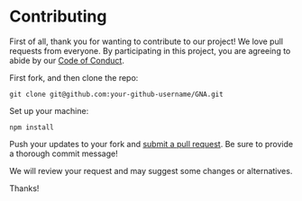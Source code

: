 # Contributing

First of all, thank you for wanting to contribute to our project! We love pull requests from everyone. By participating in this project, you are agreeing to abide by our [Code of Conduct](/docs/CODE_OF_CONDUCT.md).

First fork, and then clone the repo:

```git clone git@github.com:your-github-username/GNA.git```

Set up your machine:

```npm install```

Push your updates to your fork and [submit a pull request](https://github.com/groupninemedia/GNA/compare/). Be sure to provide a thorough commit message!

We will review your request and may suggest some changes or alternatives.

Thanks!